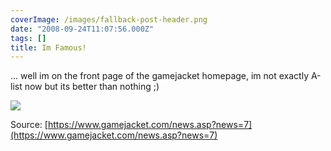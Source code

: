 ```yaml
---
coverImage: /images/fallback-post-header.png
date: "2008-09-24T11:07:56.000Z"
tags: []
title: Im Famous!
---
```


... well im on the front page of the gamejacket homepage, im not exactly A-list now but its better than nothing ;)

<!-- more -->

![](https://www.artificial-studios.co.uk/wp-content/uploads/image/famous.png)

Source: [https://www.gamejacket.com/news.asp?news=7](https://www.gamejacket.com/news.asp?news=7)
